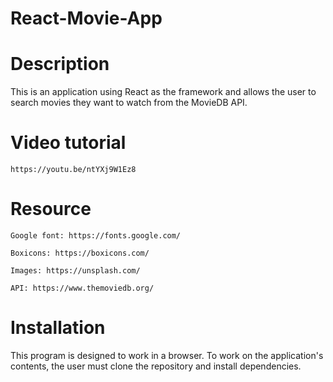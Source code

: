 # React-Movie-App

# Description
This is an application using React as the framework and allows the user to search movies they want to watch from the MovieDB API.

# Video tutorial

    https://youtu.be/ntYXj9W1Ez8

# Resource

    Google font: https://fonts.google.com/

    Boxicons: https://boxicons.com/

    Images: https://unsplash.com/

    API: https://www.themoviedb.org/

# Installation
This program is designed to work in a browser. To work on the application's contents, the user must clone the repository and install dependencies.
